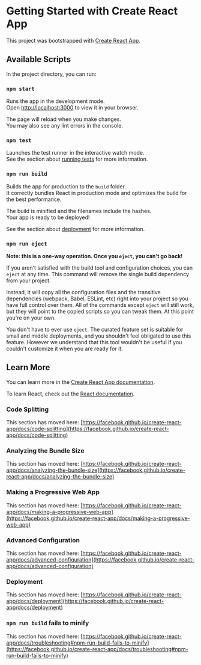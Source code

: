 # Getting Started with Create React App

This project was bootstrapped with [Create React App](https://github.com/facebook/create-react-app).

## Available Scripts

In the project directory, you can run:

### `npm start`

Runs the app in the development mode.\
Open [http://localhost:3000](http://localhost:3000) to view it in your browser.

The page will reload when you make changes.\
You may also see any lint errors in the console.

### `npm test`

Launches the test runner in the interactive watch mode.\
See the section about [running tests](https://facebook.github.io/create-react-app/docs/running-tests) for more information.

### `npm run build`

Builds the app for production to the `build` folder.\
It correctly bundles React in production mode and optimizes the build for the best performance.

The build is minified and the filenames include the hashes.\
Your app is ready to be deployed!

See the section about [deployment](https://facebook.github.io/create-react-app/docs/deployment) for more information.

### `npm run eject`

**Note: this is a one-way operation. Once you `eject`, you can't go back!**

If you aren't satisfied with the build tool and configuration choices, you can `eject` at any time. This command will remove the single build dependency from your project.

Instead, it will copy all the configuration files and the transitive dependencies (webpack, Babel, ESLint, etc) right into your project so you have full control over them. All of the commands except `eject` will still work, but they will point to the copied scripts so you can tweak them. At this point you're on your own.

You don't have to ever use `eject`. The curated feature set is suitable for small and middle deployments, and you shouldn't feel obligated to use this feature. However we understand that this tool wouldn't be useful if you couldn't customize it when you are ready for it.

## Learn More

You can learn more in the [Create React App documentation](https://facebook.github.io/create-react-app/docs/getting-started).

To learn React, check out the [React documentation](https://reactjs.org/).

### Code Splitting

This section has moved here: [https://facebook.github.io/create-react-app/docs/code-splitting](https://facebook.github.io/create-react-app/docs/code-splitting)

### Analyzing the Bundle Size

This section has moved here: [https://facebook.github.io/create-react-app/docs/analyzing-the-bundle-size](https://facebook.github.io/create-react-app/docs/analyzing-the-bundle-size)

### Making a Progressive Web App

This section has moved here: [https://facebook.github.io/create-react-app/docs/making-a-progressive-web-app](https://facebook.github.io/create-react-app/docs/making-a-progressive-web-app)

### Advanced Configuration

This section has moved here: [https://facebook.github.io/create-react-app/docs/advanced-configuration](https://facebook.github.io/create-react-app/docs/advanced-configuration)

### Deployment

This section has moved here: [https://facebook.github.io/create-react-app/docs/deployment](https://facebook.github.io/create-react-app/docs/deployment)

### `npm run build` fails to minify

This section has moved here: [https://facebook.github.io/create-react-app/docs/troubleshooting#npm-run-build-fails-to-minify](https://facebook.github.io/create-react-app/docs/troubleshooting#npm-run-build-fails-to-minify)




<!-- <a target="_blank" href="https://icons8.com/icon/23027/html-5">Html 5</a> icon by <a target="_blank" href="https://icons8.com">Icons8</a>

<a target="_blank" href="https://icons8.com/icon/42769/javascript-logo">JavaScript Logo</a> icon by <a target="_blank" href="https://icons8.com">Icons8</a>

<a target="_blank" href="https://icons8.com/icon/eXYS9lpSOpd5/react">React</a> icon by <a target="_blank" href="https://icons8.com">Icons8</a>

<a target="_blank" href="https://icons8.com/icon/124234/css3">CSS3</a> icon by <a target="_blank" href="https://icons8.com">Icons8</a>

<a target="_blank" href="https://icons8.com/icon/J4WSWSRv0dLc/visual-studio-code-2019">Visual Studio Code 2019</a> icon by <a target="_blank" href="https://icons8.com">Icons8</a>

<a target="_blank" href="https://icons8.com/icon/44900/github">GitHub</a> icon by <a target="_blank" href="https://icons8.com">Icons8</a>

<a target="_blank" href="https://icons8.com/icon/FQlr_bFSqEdG/node-js">Node Js</a> icon by <a target="_blank" href="https://icons8.com">Icons8</a>

<a target="_blank" href="https://icons8.com/icon/D1244We5CQVR/responsive-design">Responsive Design</a> icon by <a target="_blank" href="https://icons8.com">Icons8</a> -->